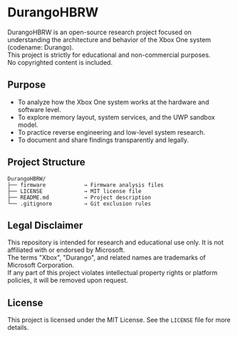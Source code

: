 # DurangoHBRW

DurangoHBRW is an open-source research project focused on understanding the architecture and behavior of the Xbox One system (codename: Durango).  
This project is strictly for educational and non-commercial purposes.  
No copyrighted content is included.

## Purpose

- To analyze how the Xbox One system works at the hardware and software level.
- To explore memory layout, system services, and the UWP sandbox model.
- To practice reverse engineering and low-level system research.
- To document and share findings transparently and legally.

## Project Structure

```
DurangoHBRW/
├── firmware            → Firmware analysis files
├── LICENSE             → MIT license file
├── README.md           → Project description
└── .gitignore          → Git exclusion rules
```

## Legal Disclaimer

This repository is intended for research and educational use only. It is not affiliated with or endorsed by Microsoft.  
The terms "Xbox", "Durango", and related names are trademarks of Microsoft Corporation.  
If any part of this project violates intellectual property rights or platform policies, it will be removed upon request.

## License

This project is licensed under the MIT License. See the `LICENSE` file for more details.
